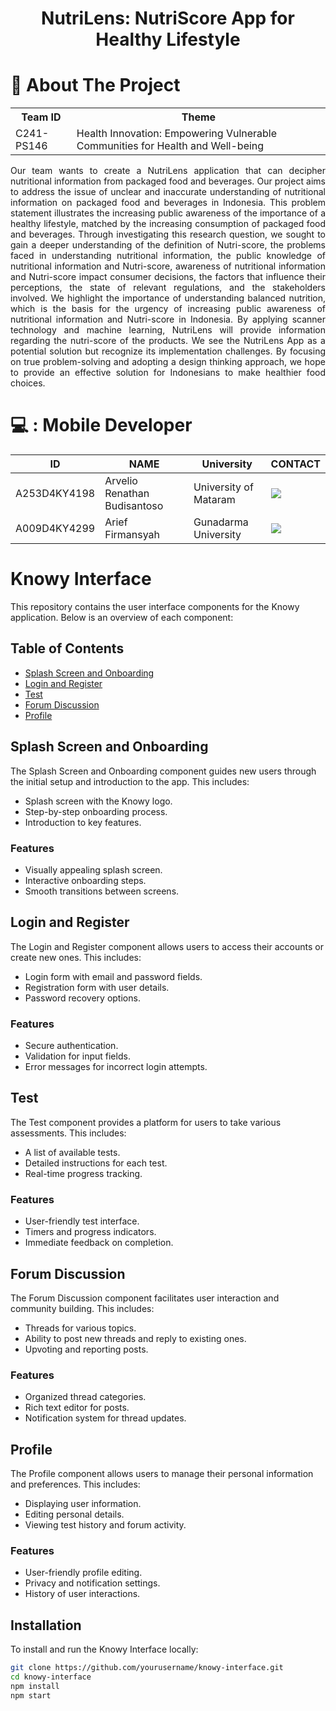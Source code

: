 <div align="center">

  <h1>NutriLens: NutriScore App for Healthy Lifestyle</h1>

</div>

# :open_book: About The Project
<table>
<tr>
<th>Team ID</th>
<th>Theme</th>
</tr>
<tr>
<td>
C241-PS146
</td>
<td>
Health Innovation: Empowering Vulnerable Communities for Health and Well-being
</td>
</tr>
</table>
<p align="justify">
  Our team wants to create a NutriLens application that can decipher nutritional information from packaged food and 
  beverages. Our project aims to address the issue of unclear and inaccurate understanding of nutritional information on 
  packaged food and beverages in Indonesia. This problem statement illustrates the increasing public awareness of the 
  importance of a healthy lifestyle, matched by the increasing consumption of packaged food and beverages. Through 
  investigating this research question, we sought to gain a deeper understanding of the definition of Nutri-score, 
  the problems faced in understanding nutritional information, the public knowledge of nutritional information and Nutri-score,
  awareness of nutritional information and Nutri-score impact consumer decisions, the factors that influence their perceptions,
  the state of relevant regulations, and the stakeholders involved. We highlight the importance of understanding balanced nutrition, 
  which is the basis for the urgency of increasing public awareness of nutritional information and Nutri-score in Indonesia.
  By applying scanner technology and machine learning, NutriLens will provide information regarding the nutri-score of the products. 
  We see the NutriLens App as a potential solution but recognize its implementation challenges. 
  By focusing on true problem-solving and adopting a design thinking approach, we hope to provide an effective solution for Indonesians to 
  make healthier food choices. 
</p>
  

# 💻 : Mobile Developer
  | ID         | NAME          | University                  | CONTACT                                                                                                                                                                                                                                                                                                                                                                                                                         |
  |------------|---------------|-----------------------------|---------------------------------------------------------------------------------------------------------------------------------------------------------------------------------------------------------------------------------------------------------------------------------------------------------------------------------------------------------------------------------------------------------------------------------|
  | A253D4KY4198  | Arvelio Renathan Budisantoso | University of Mataram  | <a href="https://www.linkedin.com/in/arveliorenathan/"><img src="https://img.shields.io/badge/LinkedIn-0077B5?style=for-the-badge&logo=linkedin&logoColor=white" /></a>                                                                                                    |
  | A009D4KY4299  | Arief Firmansyah | Gunadarma University | <a href="https://www.linkedin.com/in/arief-firmansyah-55084a22b/"><img src="https://img.shields.io/badge/LinkedIn-0077B5?style=for-the-badge&logo=linkedin&logoColor=white" /></a>                                                                                               |



# Knowy Interface

This repository contains the user interface components for the Knowy application. Below is an overview of each component:

## Table of Contents

- [Splash Screen and Onboarding](#splash-screen-and-onboarding)
- [Login and Register](#login-and-register)
- [Test](#test)
- [Forum Discussion](#forum-discussion)
- [Profile](#profile)

## Splash Screen and Onboarding

The Splash Screen and Onboarding component guides new users through the initial setup and introduction to the app. This includes:

- Splash screen with the Knowy logo.
- Step-by-step onboarding process.
- Introduction to key features.

### Features

- Visually appealing splash screen.
- Interactive onboarding steps.
- Smooth transitions between screens.

## Login and Register

The Login and Register component allows users to access their accounts or create new ones. This includes:

- Login form with email and password fields.
- Registration form with user details.
- Password recovery options.

### Features

- Secure authentication.
- Validation for input fields.
- Error messages for incorrect login attempts.

## Test

The Test component provides a platform for users to take various assessments. This includes:

- A list of available tests.
- Detailed instructions for each test.
- Real-time progress tracking.

### Features

- User-friendly test interface.
- Timers and progress indicators.
- Immediate feedback on completion.

## Forum Discussion

The Forum Discussion component facilitates user interaction and community building. This includes:

- Threads for various topics.
- Ability to post new threads and reply to existing ones.
- Upvoting and reporting posts.

### Features

- Organized thread categories.
- Rich text editor for posts.
- Notification system for thread updates.

## Profile

The Profile component allows users to manage their personal information and preferences. This includes:

- Displaying user information.
- Editing personal details.
- Viewing test history and forum activity.

### Features

- User-friendly profile editing.
- Privacy and notification settings.
- History of user interactions.

## Installation

To install and run the Knowy Interface locally:

```bash
git clone https://github.com/yourusername/knowy-interface.git
cd knowy-interface
npm install
npm start
